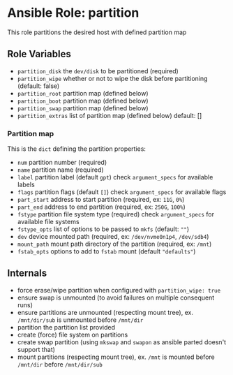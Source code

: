 # Ansible Role: partition

This role partitions the desired host with defined partition map

## Role Variables

- `partition_disk` the `dev/disk` to be partitioned (required)
- `partition_wipe` whether or not to wipe the disk before partitioning (default: false)
- `partition_root` partition map (defined below)
- `partition_boot` partition map (defined below)
- `partition_swap` partition map (defined below)
- `partition_extras` list of partition map (defined below) default: []

### Partition map

This is the `dict` defining the partition properties:

- `num` partition number (required)
- `name` partition name (required)
- `label` partition label (default `gpt`) check `argument_specs` for available labels
- `flags` partition flags (default `[]`) check `argument_specs` for available flags
- `part_start` address to start partition (required, ex: `11G`, `0%`)
- `part_end` address to end partition (required, ex: `250G`, `100%`)
- `fstype` partition file system type (required) check `argument_specs` for available file systems
- `fstype_opts` list of options to be passed to `mkfs` (default: `""`)
- `dev` device mounted path (required, ex: `/dev/nvme0n1p4`, `/dev/sdb4`)
- `mount_path` mount path directory of the partition (required, ex: `/mnt`)
- `fstab_opts` options to add to `fstab` mount (default `"defaults"`)

## Internals

- force erase/wipe partition when configured with `partition_wipe: true`
- ensure swap is unmounted (to avoid failures on multiple consequent runs)
- ensure partitions are unmounted (respecting mount tree), ex. `/mnt/dir/sub` is unmounted before `/mnt/dir`
- partition the partition list provided
- create (force) file system on partitions
- create swap partition (using `mkswap` and `swapon` as ansible parted doesn't support that)
- mount partitions (respecting mount tree), ex. `/mnt` is mounted before `/mnt/dir` before `/mnt/dir/sub`
